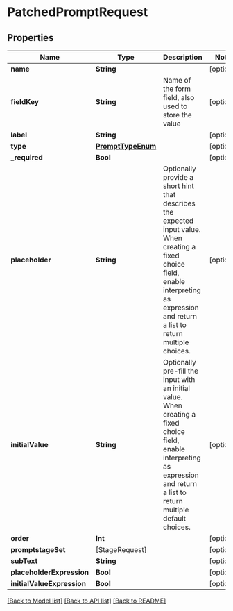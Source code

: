 # PatchedPromptRequest

## Properties
Name | Type | Description | Notes
------------ | ------------- | ------------- | -------------
**name** | **String** |  | [optional] 
**fieldKey** | **String** | Name of the form field, also used to store the value | [optional] 
**label** | **String** |  | [optional] 
**type** | [**PromptTypeEnum**](PromptTypeEnum.md) |  | [optional] 
**_required** | **Bool** |  | [optional] 
**placeholder** | **String** | Optionally provide a short hint that describes the expected input value. When creating a fixed choice field, enable interpreting as expression and return a list to return multiple choices. | [optional] 
**initialValue** | **String** | Optionally pre-fill the input with an initial value. When creating a fixed choice field, enable interpreting as expression and return a list to return multiple default choices. | [optional] 
**order** | **Int** |  | [optional] 
**promptstageSet** | [StageRequest] |  | [optional] 
**subText** | **String** |  | [optional] 
**placeholderExpression** | **Bool** |  | [optional] 
**initialValueExpression** | **Bool** |  | [optional] 

[[Back to Model list]](../README.md#documentation-for-models) [[Back to API list]](../README.md#documentation-for-api-endpoints) [[Back to README]](../README.md)



